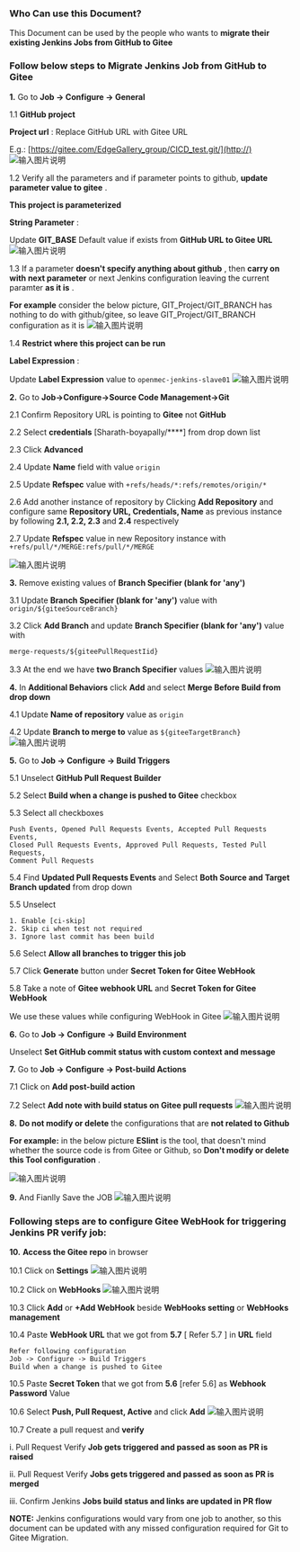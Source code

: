 ### Who Can use this Document?

This Document can be used by the people who wants to  **migrate their existing Jenkins Jobs from GitHub to Gitee** 

### Follow below steps to Migrate Jenkins Job from GitHub to Gitee

 **1.**  Go to   **Job -> Configure -> General** 

1.1 **GitHub project**

**Project url** :
Replace GitHub URL with Gitee URL

E.g.: [https://gitee.com/EdgeGallery_group/CICD_test.git/](http://)
![输入图片说明](https://images.gitee.com/uploads/images/2020/0720/154743_d7ba4760_7642053.png "屏幕截图.png")

1.2 Verify all the parameters and if parameter points to github,  **update parameter value to gitee** .

**This project is parameterized**

**String Parameter** :

Update **GIT_BASE**  Default value if exists from **GitHub URL to Gitee URL**
![输入图片说明](https://images.gitee.com/uploads/images/2020/0720/154755_aa74fecc_7642053.png "屏幕截图.png")

1.3 If a parameter  **doesn't specify anything about github** , then  **carry on with next parameter**  or next Jenkins configuration leaving the current paramter  **as it is** .

 **For example**  consider the below picture, GIT_Project/GIT_BRANCH has nothing to do with github/gitee, so leave GIT_Project/GIT_BRANCH configuration as it is
![输入图片说明](https://images.gitee.com/uploads/images/2020/0721/183423_94fd3e96_7642053.png "屏幕截图.png")

1.4  **Restrict where this project can be run**

**Label Expression** :

Update **Label Expression** value to  `openmec-jenkins-slave01`
![输入图片说明](https://images.gitee.com/uploads/images/2020/0720/154809_269bd30f_7642053.png "屏幕截图.png")

 **2.**  Go to   **Job->Configure->Source Code Management->Git** 

2.1 Confirm Repository URL is pointing to  **Gitee**  not  **GitHub** 

2.2 Select  **credentials**  [Sharath-boyapally/****]  from drop down list

2.3 Click  **Advanced** 

2.4 Update  **Name**  field with value `origin`

2.5 Update  **Refspec**  value with `+refs/heads/*:refs/remotes/origin/*`

2.6 Add another instance of repository by Clicking  **Add Repository**  and configure same  **Repository URL, Credentials, Name**  as previous instance by following  **2.1, 2.2, 2.3**  and  **2.4**  respectively

2.7 Update  **Refspec**  value in new Repository instance with `+refs/pull/*/MERGE:refs/pull/*/MERGE`

![输入图片说明](https://images.gitee.com/uploads/images/2020/0720/154824_5b93ca87_7642053.png "屏幕截图.png")

 **3.**  Remove existing values of  **Branch Specifier (blank for 'any')** 

3.1 Update  **Branch Specifier (blank for 'any')**  value with `origin/${giteeSourceBranch}`

3.2 Click  **Add Branch**  and update  **Branch Specifier (blank for 'any')**  value with

`merge-requests/${giteePullRequestIid}`

3.3 At the end we have  **two Branch Specifier**  values
![输入图片说明](https://images.gitee.com/uploads/images/2020/0720/154851_57b1db6d_7642053.png "屏幕截图.png")

 **4.** In  **Additional Behaviors**  click  **Add**  and select  **Merge Before Build from drop down** 

4.1 Update  **Name of repository**  value as `origin`

4.2 Update  **Branch to merge to**  value as `${giteeTargetBranch}`
![输入图片说明](https://images.gitee.com/uploads/images/2020/0720/154907_fdf582f7_7642053.png "屏幕截图.png")

 **5.**  Go to  **Job -> Configure -> Build Triggers** 

5.1 Unselect  **GitHub Pull Request Builder** 

5.2 Select  **Build when a change is pushed to Gitee**  checkbox

5.3 Select all checkboxes
```
Push Events, Opened Pull Requests Events, Accepted Pull Requests Events, 
Closed Pull Requests Events, Approved Pull Requests, Tested Pull Requests, 
Comment Pull Requests
```
5.4 Find  **Updated Pull Requests Events**  and Select  **Both Source and Target Branch updated**  from drop down

5.5 Unselect 
```
1. Enable [ci-skip]
2. Skip ci when test not required
3. Ignore last commit has been build
```
5.6 Select  **Allow all branches to trigger this job** 

5.7 Click  **Generate**  button under  **Secret Token for Gitee WebHook** 

5.8 Take a note of  **Gitee webhook URL**  and  **Secret Token for Gitee WebHook**

We use these values while configuring WebHook in Gitee
![输入图片说明](https://images.gitee.com/uploads/images/2020/0730/215626_09d0728a_7642053.png "屏幕截图.png")

 **6.**  Go to  **Job -> Configure -> Build Environment** 

Unselect **Set GitHub commit status with custom context and message**

 **7.**  Go to  **Job -> Configure -> Post-build Actions** 

7.1 Click on  **Add post-build action** 

7.2 Select  **Add note with build status on Gitee pull requests** 
![输入图片说明](https://images.gitee.com/uploads/images/2020/0720/155008_53c1e94d_7642053.png "屏幕截图.png")

 **8.**   **Do not modify or delete**  the configurations that are  **not related to Github** 

 **For example:**  in the below picture  **ESlint** is the tool, that doesn't mind whether the source code is from Gitee or Github,
so  **Don't modify or delete this Tool configuration** .

![输入图片说明](https://images.gitee.com/uploads/images/2020/0721/204524_d0c18e93_7642053.png "屏幕截图.png")

 **9.**  And Fianlly Save the JOB
![输入图片说明](https://images.gitee.com/uploads/images/2020/0721/205557_6b6be951_7642053.png "屏幕截图.png")

### Following steps are to configure Gitee WebHook for triggering Jenkins PR verify job:

 **10.**   **Access the Gitee repo**  in browser

10.1 Click on  **Settings** 
![输入图片说明](https://images.gitee.com/uploads/images/2020/0720/155019_035fd192_7642053.png "屏幕截图.png")

10.2 Click on  **WebHooks** 
![输入图片说明](https://images.gitee.com/uploads/images/2020/0720/155028_e9effca6_7642053.png "屏幕截图.png")

10.3 Click  **Add**  or  **+Add WebHook**  beside  **WebHooks setting**  or  **WebHooks management** 

10.4 Paste  **WebHook URL**  that we got from  **5.7**  [ Refer 5.7 ] in  **URL**  field
```
Refer following configuration
Job -> Configure -> Build Triggers 
Build when a change is pushed to Gitee
```
10.5 Paste  **Secret Token**  that we got from  **5.6**  [refer 5.6] as  **Webhook Password**  Value

10.6 Select  **Push, Pull Request, Active**  and click  **Add** 
![输入图片说明](https://images.gitee.com/uploads/images/2020/0730/215710_934c8d19_7642053.png "屏幕截图.png")

10.7 Create a pull request and  **verify**

i. Pull Request Verify  **Job gets triggered and passed as soon as PR is raised** 

ii. Pull Request Verify  **Jobs gets triggered and passed as soon as PR is merged** 

iii. Confirm Jenkins  **Jobs build status and links are updated in PR flow** 

**NOTE:** Jenkins configurations would vary from one job to another, so this document can be updated with any missed configuration required for Git to Gitee Migration.